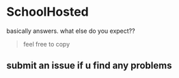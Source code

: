 # SchoolHosted
basically answers. what else do you expect??

> feel free to copy

## submit an issue if u find any problems